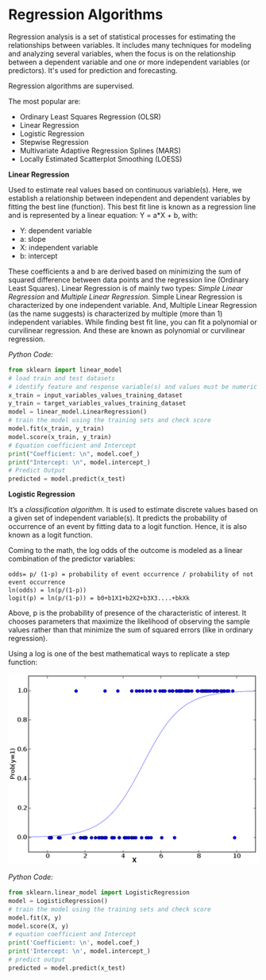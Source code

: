 # Regression Algorithms

Regression analysis is a set of statistical processes for estimating the relationships between variables. It includes many techniques for modeling and analyzing several variables, when the focus is on the relationship between a dependent variable and one or more independent variables (or predictors). It's used for prediction and forecasting.

Regression algorithms are supervised.

The most popular are:

* Ordinary Least Squares Regression (OLSR)
* Linear Regression
* Logistic Regression
* Stepwise Regression
* Multivariate Adaptive Regression Splines (MARS)
* Locally Estimated Scatterplot Smoothing (LOESS)

**Linear Regression**

Used to estimate real values based on continuous variable(s). Here, we establish a relationship between independent and dependent variables by fitting the best line (function). This best fit line is known as a regression line and is represented by a linear equation: Y = a*X + b, with:
* Y: dependent variable
* a: slope
* X: independent variable
* b: intercept

These coefficients a and b are derived based on minimizing the sum of squared difference between data points and the regression line (Ordinary Least Squares).
Linear Regression is of mainly two types: *Simple Linear Regression* and *Multiple Linear Regression*. Simple Linear Regression is characterized by one independent variable. And, Multiple Linear Regression (as the name suggests) is characterized by multiple (more than 1) independent variables. While finding best fit line, you can fit a polynomial or curvilinear regression. And these are known as polynomial or curvilinear regression.

*Python Code:*
```python
from sklearn import linear_model
# load train and test datasets
# identify feature and response variable(s) and values must be numeric and numpy arrays
x_train = input_variables_values_training_dataset
y_train = target_variables_values_training_dataset
model = linear_model.LinearRegression()
# train the model using the training sets and check score
model.fit(x_train, y_train)
model.score(x_train, y_train)
# Equation coefficient and Intercept
print("Coefficient: \n", model.coef_)
print("Intercept: \n", model.intercept_)
# Predict Output
predicted = model.predict(x_test)
```

**Logistic Regression**

It’s a *classification algorithm*. It is used to estimate discrete values based on a given set of independent variable(s). It predicts the probability of occurrence of an event by fitting data to a logit function. Hence, it is also known as a logit function.

Coming to the math, the log odds of the outcome is modeled as a linear combination of the predictor variables:

```
odds= p/ (1-p) = probability of event occurrence / probability of not event occurrence
ln(odds) = ln(p/(1-p))
logit(p) = ln(p/(1-p)) = b0+b1X1+b2X2+b3X3....+bkXk
```

Above, p is the probability of presence of the characteristic of interest. It chooses parameters that maximize the likelihood of observing the sample values rather than that minimize the sum of squared errors (like in ordinary regression).

Using a log is one of the best mathematical ways to replicate a step function:

![logFunction](../../images/log_function.png)

*Python Code:*
```python
from sklearn.linear_model import LogisticRegression
model = LogisticRegression()
# train the model using the training sets and check score
model.fit(X, y)
model.score(X, y)
# equation coefficient and Intercept
print('Coefficient: \n', model.coef_)
print('Intercept: \n', model.intercept_)
# predict output
predicted = model.predict(x_test)
```
